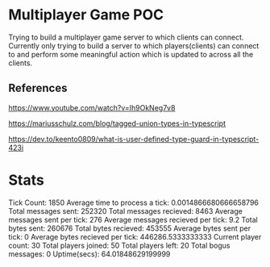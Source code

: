 # Multiplayer Game POC

Trying to build a multiplayer game server to which clients can connect.
Currently only trying to build a server to which players(clients) can connect to and perform some meaningful action which is updated to across all the clients.

## References

<https://www.youtube.com/watch?v=Ih9OkNeg7v8>

<https://mariusschulz.com/blog/tagged-union-types-in-typescript>

<https://dev.to/keento0809/what-is-user-defined-type-guard-in-typescript-423i>

# Stats

Tick Count: 1850
Average time to process a tick: 0.0014866680666658796
Total messages sent: 252320
Total messages recieved: 8463
Average messages sent per tick: 276
Average messages recieved per tick: 9.2
Total bytes sent: 260676
Total bytes recieved: 453555
Average bytes sent per tick: 0
Average bytes recieved per tick: 446286.5333333333
Current player count: 30
Total players joined: 50
Total players left: 20
Total bogus messages: 0
Uptime(secs): 64.01848629199999
